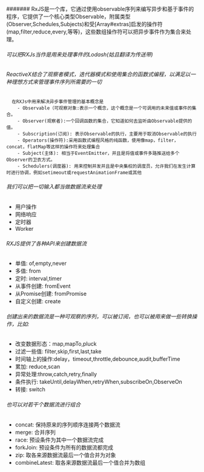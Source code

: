 ####### RxJS是一个库，它通过使用observable序列来编写异步和基于事件的程序，它提供了一个核心类型Observable，附属类型(Observer,Schedules,Subjects)和受[Array#extras]启发的操作符(map,filter,reduce,every,等等)，这些数组操作符可以把异步事件作为集合来处理。
###### 可以把RXJs当作是用来处理事件的Lodash(姑且翻译为传送带)
###### ReactiveX结合了观察者模式，迭代器模式和使用集合的函数式编程，以满足以一种理想方式来管理事件序列所需要的一切
```
  在RXJs中用来解决异步事件管理的基本概念是
    - Observable（可观察对象:表示一个概念，这个概念是一个可调用的未来值或事件的集合。
    - Observer(观察者):一个回调函数的集合，它知道如何去监听由Observable提供的值。
    - Subscription(订阅): 表示Observable的执行，主要用于取消Observable的执行
    - Operators(操作符):采用函数式编程风格的纯函数，使用像map，filter，concat，flatMap等这样的操作符来处理集合
    - Subject(主体): 相当于EventEmitter，并且是将值或事件多路推送给多个Observer的卫衣方式。
    - Schedulers(调度器): 用来控制并发并且是中央集权的调度员，允许我们在发生计算时进行协调，例如setimeout或requestAnimationFrame或其他
```

###### 我们可以把一切输入都当做数据流来处理
- 用户操作
- 网络响应
- 定时器
- Worker

###### RXJS提供了各种API来创建数据流
- 单值: of,empty,never
- 多值: from
- 定时: interval,timer
- 从事件创建: fromEvent
- 从Promise创建: fromPromise
- 自定义创建: create


###### 创建出来的数据流是一种可观察的序列，可以被订阅，也可以被用来做一些转换操作，比如:
- 改变数据形态：map,mapTo,pluck
- 过滤一些值: filter,skip,first,last,take
- 时间轴上的操作:delay，timeout,throttle,debounce,audit,bufferTime
- 累加: reduce,scan
- 异常处理:throw,catch,retry,finally
- 条件执行: takeUntil,delayWhen,retryWhen,subscribeOn,ObserveOn
- 转接: switch
###### 也可以对若干个数据流进行组合
- concat: 保持原来的序列顺序连接两个数据流
- merge: 合并序列
- race: 预设条件为其中一个数据流完成
- forkJoin: 预设条件为所有的数据流都完成
- zip: 取各来源数据流最后一个值合并为对象
- combineLatest: 取各来源数据流最后一个值合并为数组
































